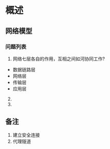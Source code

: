 # 概述
## 网络模型


### 问题列表
1. 网络七层各自的作用，互相之间如河协同工作? 
- 数据链路层
- 网络层
- 传输层
- 应用层

2. 

3. 

## 备注
1. 建立安全连接
2. 代理隧道